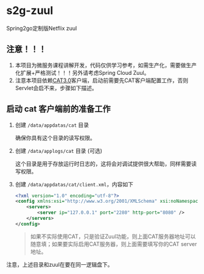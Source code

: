 # s2g-zuul
Spring2go定制版Netflix zuul

## 注意！！！

1. 本项目为微服务课程讲解开发，代码仅供学习参考，如需生产化，需要做生产化扩展+严格测试！！！另外请考虑Spring Cloud Zuul。
2. 注意本项目依赖[CAT3.0](https://github.com/dianping/cat)客户端，启动前需要先CAT客户端配置工作，否则Servlet会启不来，步骤如下描述。

## 启动 cat 客户端前的准备工作

1. 创建 `/data/appdatas/cat` 目录

    确保你具有这个目录的读写权限。

2. 创建 `/data/applogs/cat` 目录 (可选)

    这个目录是用于存放运行时日志的，这将会对调试提供很大帮助，同样需要读写权限。

3. 创建 `/data/appdatas/cat/client.xml`，内容如下

    ```xml
    <?xml version="1.0" encoding="utf-8"?>
    <config xmlns:xsi="http://www.w3.org/2001/XMLSchema" xsi:noNamespaceSchemaLocation="config.xsd">
        <servers>
            <server ip="127.0.0.1" port="2280" http-port="8080" />
        </servers>
    </config>
    ```

    > 如果不实际使用CAT，只是验证Zuul功能，则上面CAT服务器地址可以随意填；如果要实际启用CAT服务器，则上面需要填写你的CAT server地址。

注意，上述目录和zuul在要在同一逻辑盘下。
